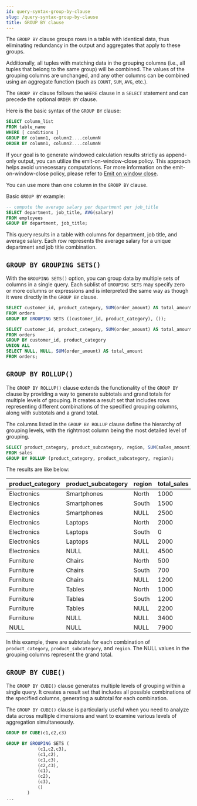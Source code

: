 ```yaml
---
id: query-syntax-group-by-clause
slug: /query-syntax-group-by-clause
title: GROUP BY clause
---
```

<head>
  <link rel="canonical" href="https://docs.risingwave.com/docs/current/query-syntax-group-by-clause/" />
</head>

The `GROUP BY` clause groups rows in a table with identical data, thus eliminating redundancy in the output and aggregates that apply to these groups.

Additionally, all tuples with matching data in the grouping columns (i.e., all tuples that belong to the same group) will be combined. The values of the grouping columns are unchanged, and any other columns can be combined using an aggregate function (such as `COUNT`, `SUM`, `AVG`, etc.).

The `GROUP BY` clause follows the `WHERE` clause in a `SELECT` statement and can precede the optional `ORDER BY` clause.

Here is the basic syntax of the `GROUP BY` clause:

```sql
SELECT column_list
FROM table_name
WHERE [ conditions ]
GROUP BY column1, column2....columnN
ORDER BY column1, column2....columnN
```

If your goal is to generate windowed calculation results strictly as append-only output, you can utilize the emit-on-window-close policy. This approach helps avoid unnecessary computations. For more information on the emit-on-window-close policy, please refer to [Emit on window close](/transform/emit-on-window-close.md).

You can use more than one column in the `GROUP BY` clause.

Basic `GROUP BY` example:

```sql
-- compute the average salary per department per job_title
SELECT department, job_title, AVG(salary)
FROM employees
GROUP BY department, job_title;
```

This query results in a table with columns for department, job title, and average salary. Each row represents the average salary for a unique department and job title combination.

## `GROUP BY GROUPING SETS()`

With the `GROUPING SETS()` option, you can group data by multiple sets of columns in a single query. Each sublist of `GROUPING SETS` may specify zero or more columns or expressions and is interpreted the same way as though it were directly in the `GROUP BY` clause.

```sql title="With GROUPING SETS"
SELECT customer_id, product_category, SUM(order_amount) AS total_amount
FROM orders
GROUP BY GROUPING SETS ((customer_id, product_category), ());
```

```sql title="Without GROUPING SETS"
SELECT customer_id, product_category, SUM(order_amount) AS total_amount
FROM orders
GROUP BY customer_id, product_category
UNION ALL
SELECT NULL, NULL, SUM(order_amount) AS total_amount
FROM orders;
```

## `GROUP BY ROLLUP()`

The `GROUP BY ROLLUP()` clause extends the functionality of the `GROUP BY` clause by providing a way to generate subtotals and grand totals for multiple levels of grouping. It creates a result set that includes rows representing different combinations of the specified grouping columns, along with subtotals and a grand total.

The columns listed in the `GROUP BY ROLLUP` clause define the hierarchy of grouping levels, with the rightmost column being the most detailed level of grouping.

```sql
SELECT product_category, product_subcategory, region, SUM(sales_amount) AS total_sales
FROM sales
GROUP BY ROLLUP (product_category, product_subcategory, region);
```

The results are like below:

| product_category | product_subcategory | region | total_sales |
| ---------------- | ------------------- | ------ | ----------- |
| Electronics      | Smartphones         | North  | 1000        |
| Electronics      | Smartphones         | South  | 1500        |
| Electronics      | Smartphones         | NULL   | 2500        |
| Electronics      | Laptops             | North  | 2000        |
| Electronics      | Laptops             | South  | 0           |
| Electronics      | Laptops             | NULL   | 2000        |
| Electronics      | NULL                | NULL   | 4500        |
| Furniture        | Chairs              | North  | 500         |
| Furniture        | Chairs              | South  | 700         |
| Furniture        | Chairs              | NULL   | 1200        |
| Furniture        | Tables              | North  | 1000        |
| Furniture        | Tables              | South  | 1200        |
| Furniture        | Tables              | NULL   | 2200        |
| Furniture        | NULL                | NULL   | 3400        |
| NULL             | NULL                | NULL   | 7900        |

In this example, there are subtotals for each combination of `product_category`, `product_subcategory`, and `region`. The NULL values in the grouping columns represent the grand total.

## `GROUP BY CUBE()`

The `GROUP BY CUBE()` clause generates multiple levels of grouping within a single query. It creates a result set that includes all possible combinations of the specified columns, generating a subtotal for each combination.

The `GROUP BY CUBE()` clause is particularly useful when you need to analyze data across multiple dimensions and want to examine various levels of aggregation simultaneously.

```sql title="GROUP BY CUBE clause"
GROUP BY CUBE(c1,c2,c3) 
```

```sql title="Equivalent GROUP BY GROUPING SETS clause"
GROUP BY GROUPING SETS (
            (c1,c2,c3), 
            (c1,c2),
            (c1,c3),
            (c2,c3),
            (c1),
            (c2),
            (c3), 
            ()
        ) 
...
